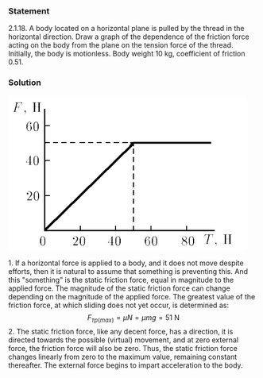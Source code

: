 ###  Statement 

$2.1.18.$ A body located on a horizontal plane is pulled by the thread in the horizontal direction. Draw a graph of the dependence of the friction force acting on the body from the plane on the tension force of the thread. Initially, the body is motionless. Body weight $10\text{ kg}$, coefficient of friction $0.51$. 

### Solution

![ Dependence of friction force on thread tension force |480x311, 42%](../../img/2.1.18/1.png)

1\. If a horizontal force is applied to a body, and it does not move despite efforts, then it is natural to assume that something is preventing this. And this "something" is the static friction force, equal in magnitude to the applied force. The magnitude of the static friction force can change depending on the magnitude of the applied force. The greatest value of the friction force, at which sliding does not yet occur, is determined as: $$ F_{тp(max)} = \mu N = \mu mg = 51 \text{ N} $$ 2\. The static friction force, like any decent force, has a direction, it is directed towards the possible (virtual) movement, and at zero external force, the friction force will also be zero. Thus, the static friction force changes linearly from zero to the maximum value, remaining constant thereafter. The external force begins to impart acceleration to the body. 
